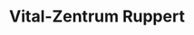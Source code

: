 ---
title: "Vital-Zentrum Ruppert"
url: /schluechtern/vital-zentrum-ruppert-lotichiusstrasse/
shop: Sanitätshaus
---